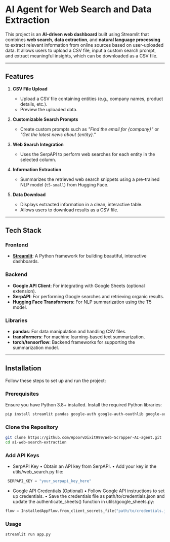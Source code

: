 # AI Agent for Web Search and Data Extraction

This project is an **AI-driven web dashboard** built using Streamlit that combines **web search**, **data extraction**, and **natural language processing** to extract relevant information from online sources based on user-uploaded data. It allows users to upload a CSV file, input a custom search prompt, and extract meaningful insights, which can be downloaded as a CSV file.

---

## Features

1. **CSV File Upload**
   - Upload a CSV file containing entities (e.g., company names, product details, etc.).
   - Preview the uploaded data.

2. **Customizable Search Prompts**
   - Create custom prompts such as *"Find the email for {company}"* or *"Get the latest news about {entity}."*

3. **Web Search Integration**
   - Uses the SerpAPI to perform web searches for each entity in the selected column.

4. **Information Extraction**  
   - Summarizes the retrieved web search snippets using a pre-trained NLP model (`t5-small`) from Hugging Face.

5. **Data Download**  
   - Displays extracted information in a clean, interactive table.
   - Allows users to download results as a CSV file.

---

## Tech Stack

### Frontend
- **[Streamlit](https://streamlit.io/)**: A Python framework for building beautiful, interactive dashboards.

### Backend
- **Google API Client**: For integrating with Google Sheets (optional extension).  
- **SerpAPI**: For performing Google searches and retrieving organic results.  
- **Hugging Face Transformers**: For NLP summarization using the T5 model.  

### Libraries
- **pandas**: For data manipulation and handling CSV files.  
- **transformers**: For machine learning-based text summarization.  
- **torch/tensorflow**: Backend frameworks for supporting the summarization model.

---

## Installation

Follow these steps to set up and run the project:

### Prerequisites

Ensure you have Python 3.8+ installed. Install the required Python libraries:

```bash
pip install streamlit pandas google-auth google-auth-oauthlib google-auth-httplib2 google-api-python-client serpapi transformers torch torchvision torchaudio tensorflow
```

### Clone the Repository

```bash
git clone https://github.com/ApoorvDixit999/Web-Scrapper-AI-agent.git
cd ai-web-search-extraction
```

### Add API Keys

- SerpAPI Key
	•	Obtain an API key from SerpAPI.
	•	Add your key in the utils/web_search.py file:
```Python
 SERPAPI_KEY = "your_serpapi_key_here"
```
- Google API Credentials (Optional)
	•	Follow Google API instructions to set up credentials.
	•	Save the credentials file as path/to/credentials.json and update the authenticate_sheets() function in utils/google_sheets.py:
```python
flow = InstalledAppFlow.from_client_secrets_file("path/to/credentials.json", scopes=scopes)
```

### Usage

```bash
streamlit run app.py
```